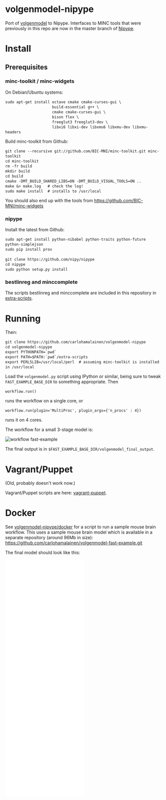 # volgenmodel-nipype

Port of [volgenmodel](https://github.com/andrewjanke/volgenmodel) to Nipype. Interfaces to MINC tools that were previously in this repo are now in the master branch of [Nipype](https://github.com/nipy/nipype).

# Install

## Prerequisites

### minc-toolkit / minc-widgets

On Debian/Ubuntu systems:

    sudo apt-get install octave cmake cmake-curses-gui \
                         build-essential g++ \
                         cmake cmake-curses-gui \
                         bison flex \
                         freeglut3 freeglut3-dev \
                         libxi6 libxi-dev libxmu6 libxmu-dev libxmu-headers

Build minc-toolkit from Github:

    git clone --recursive git://github.com/BIC-MNI/minc-toolkit.git minc-toolkit
    cd minc-toolkit
    rm -fr build
    mkdir build
    cd build
    cmake -DMT_BUILD_SHARED_LIBS=ON -DMT_BUILD_VISUAL_TOOLS=ON ..
    make &> make.log   # check the log!
    sudo make install  # installs to /usr/local

You should also end up with the tools from https://github.com/BIC-MNI/minc-widgets

### nipype

Install the latest from Github:

    sudo apt-get install python-nibabel python-traits python-future python-simplejson
    sudo pip install prov

    git clone https://github.com/nipy/nipype
    cd nipype
    sudo python setup.py install

### bestlinreg and minccomplete

The scripts bestlinreg and minccomplete are included in this repository in [extra-scripts](extra-scripts).

# Running

Then:

    git clone https://github.com/carlohamalainen/volgenmodel-nipype
    cd volgenmodel-nipype
    export PYTHONPATH=`pwd`
    export PATH=$PATH:`pwd`/extra-scripts
    export PERL5LIB=/usr/local/perl  # assuming minc-toolkit is installed in /usr/local

Load the ```volgenmodel.py``` script using IPython or similar, being sure to
tweak ```FAST_EXAMPLE_BASE_DIR``` to something appropriate. Then

    workflow.run()

runs the workflow on a single core, or

    workflow.run(plugin='MultiProc', plugin_args={'n_procs' : 4})

runs it on 4 cores.

The workflow for a small 3-stage model is:

![workflow fast-example](https://github.com/carlohamalainen/volgenmodel-nipype/raw/master/volgenmodel_graph.png)

The final output is in ```$FAST_EXAMPLE_BASE_DIR/volgenmodel_final_output```.

# Vagrant/Puppet

(Old, probably doesn't work now.)

Vagrant/Puppet scripts are here: [vagrant-puppet](vagrant-puppet).

# Docker

See [volgenmodel-nipype/docker](docker) for a script to run a sample mouse
brain workflow. This uses a sample mouse brain model which is
available in a separate repository (around 96Mb in size): https://github.com/carlohamalainen/volgenmodel-fast-example.git

The final model should look like this:

![mouse model triplanar](https://raw.githubusercontent.com/carlohamalainen/volgenmodel-fast-example/master/model-2016-01-09.png)
